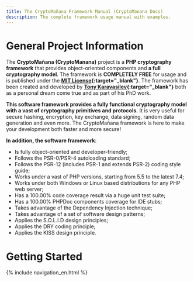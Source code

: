 ```yaml
---
title: The CryptoMañana Framework Manual (CryptoManana Docs)
description: The complete framework usage manual with examples.
---
```


# General Project Information
The **CryptoMañana (CryptoManana)** project is a **PHP cryptography framework** that provides object-oriented components and **a full cryptography model**.
The framework is **COMPLETELY FREE** for usage and is published under the **[MIT License](https://github.com/TonyKaravasilev/CryptoManana/blob/master/LICENSE){:target="_blank"}**.
The framework has been created and developed by **[Tony Karavasilev](https://karavasilev.info){:target="_blank"}** both as a personal dream come true and as part of his PhD work.

**This software framework provides a fully functional cryptography model with a vast of cryptography primitives and protocols.**
It is very useful for secure hashing, encryption, key exchange, data signing, random data generation and even more.
The CryptoMañana framework is here to make your development both faster and more secure!

**In addition, the software framework**: 
- Is fully object-oriented and developer-friendly; 
- Follows the PSR-0/PSR-4 autoloading standard; 
- Follows the PSR-12 (includes PSR-1 and extends PSR-2) coding style guide;
- Works under a vast of PHP versions, starting from 5.5 to the latest 7.4; 
- Works under both Windows or Linux based distributions for any PHP web server;
- Has a 100.00% code coverage result via a huge unit test suite;
- Has a 100.00% PHPDoc components coverage for IDE stubs;
- Takes advantage of the Dependency Injection technique; 
- Takes advantage of a set of software design patterns; 
- Applies the S.O.L.I.D design principles; 
- Applies the DRY coding principle; 
- Applies the KISS design principle. 

# Getting Started

{% include navigation_en.html %}
